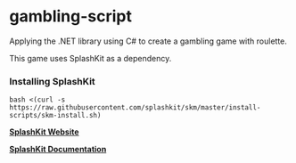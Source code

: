# gambling-script
Applying the .NET library using C# to create a gambling game with roulette.

This game uses SplashKit as a dependency.

### Installing SplashKit
```
bash <(curl -s https://raw.githubusercontent.com/splashkit/skm/master/install-scripts/skm-install.sh)
```

**[SplashKit Website](https://www.splashkit.io/)**

**[SplashKit Documentation](https://www.splashkit.io/api/animations/)**
